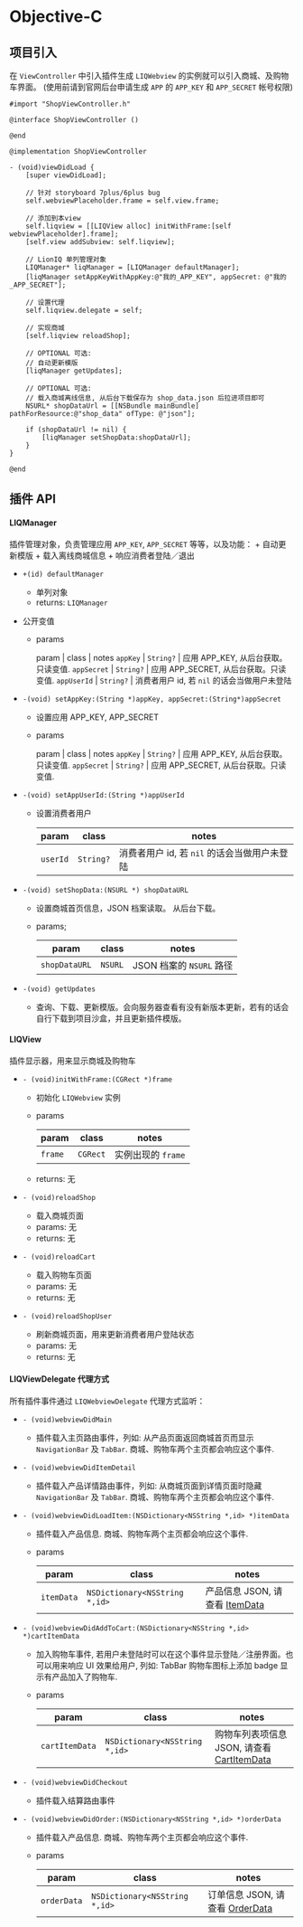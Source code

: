 # Objective-C

## 项目引入

在 `ViewController` 中引入插件生成 `LIQWebview` 的实例就可以引入商城、及购物车界面。
(使用前请到官网后台申请生成 `APP` 的 `APP_KEY` 和 `APP_SECRET` 帐号权限)

````
#import "ShopViewController.h"

@interface ShopViewController ()

@end

@implementation ShopViewController

- (void)viewDidLoad {
    [super viewDidLoad];
    
    // 针对 storyboard 7plus/6plus bug
    self.webviewPlaceholder.frame = self.view.frame;

    // 添加到本view
    self.liqview = [[LIQView alloc] initWithFrame:[self webviewPlaceholder].frame];
    [self.view addSubview: self.liqview];

    // LionIQ 单列管理对象
    LIQManager* liqManager = [LIQManager defaultManager];
    [liqManager setAppKeyWithAppKey:@"我的_APP_KEY", appSecret: @"我的_APP_SECRET"];

    // 设置代理
    self.liqview.delegate = self;

    // 实现商城
    [self.liqview reloadShop];

    // OPTIONAL 可选: 
    // 自动更新模版
    [liqManager getUpdates];

    // OPTIONAL 可选: 
    // 载入商城离线信息, 从后台下载保存为 shop_data.json 后拉进项目即可
    NSURL* shopDataUrl = [[NSBundle mainBundle] pathForResource:@"shop_data" ofType: @"json"];

    if (shopDataUrl != nil) {
        [liqManager setShopData:shopDataUrl];
    }
}

@end
````

## 插件 API

#### LIQManager

插件管理对象，负责管理应用 `APP_KEY`, `APP_SECRET` 等等，以及功能：
    + 自动更新模版
    + 载入离线商城信息
    + 响应消费者登陆／退出

- `+(id) defaultManager`
    + 单列对象
    + returns: `LIQManager`

- 公开变值
    + params
    
        param | class | notes
        `appKey` | `String?` | 应用 APP_KEY, 从后台获取。只读变值.
        `appSecret` | `String?` | 应用 APP_SECRET, 从后台获取。只读变值.
        `appUserId` | `String?` | 消费者用户 id, 若 `nil` 的话会当做用户未登陆

- `-(void) setAppKey:(String *)appKey, appSecret:(String*)appSecret`
    + 设置应用 APP_KEY, APP_SECRET
    + params
        
        param | class | notes
        `appKey` | `String?` | 应用 APP_KEY, 从后台获取。只读变值.
        `appSecret` | `String?` | 应用 APP_SECRET, 从后台获取。只读变值.

- `-(void) setAppUserId:(String *)appUserId`
    + 设置消费者用户

        param | class | notes
        ------|-------|--------
        `userId` | `String?` | 消费者用户 id, 若 `nil` 的话会当做用户未登陆

- `-(void) setShopData:(NSURL *) shopDataURL`
    + 设置商城首页信息，JSON 档案读取。 从后台下载。
    + params; 

        param | class | notes
        ------|-------|-------
        `shopDataURL` | `NSURL` | JSON 档案的 `NSURL` 路径

- `-(void) getUpdates`
    + 查询、下载、更新模版。会向服务器查看有没有新版本更新，若有的话会自行下载到项目沙盒，并且更新插件模版。

#### LIQView

插件显示器，用来显示商城及购物车

- `- (void)initWithFrame:(CGRect *)frame`
    + 初始化 `LIQWebview` 实例
    + params

        param | class | notes
        ------|-------|---------
        `frame` | `CGRect` | 实例出现的 `frame`

    + returns: 无

- `- (void)reloadShop`
    + 载入商城页面
    + params: 无
    + returns: 无


- `- (void)reloadCart`
    + 载入购物车页面
    + params: 无        
    + returns: 无

- `- (void)reloadShopUser`
    + 刷新商城页面，用来更新消费者用户登陆状态
    + params: 无        
    + returns: 无

#### LIQViewDelegate 代理方式

所有插件事件通过 `LIQWebviewDelegate` 代理方式监听：

- `- (void)webviewDidMain`
    + 插件载入主页路由事件，列如: 从产品页面返回商城首页而显示 `NavigationBar` 及 `TabBar`. 商城、购物车两个主页都会响应这个事件.

- `- (void)webviewDidItemDetail`
    + 插件载入产品详情路由事件，列如: 从商城页面到详情页面时隐藏 `NavigationBar` 及 `TabBar`.  商城、购物车两个主页都会响应这个事件.

- `- (void)webviewDidLoadItem:(NSDictionary<NSString *,id> *)itemData`
    + 插件载入产品信息.  商城、购物车两个主页都会响应这个事件.
    + params
        
        param | class | notes
        ------|-------|---------
        `itemData` | `NSDictionary<NSString *,id>` | 产品信息 JSON, 请查看 [ItemData](json_objects.md)

- `- (void)webviewDidAddToCart:(NSDictionary<NSString *,id> *)cartItemData`
    + 加入购物车事件, 若用户未登陆时可以在这个事件显示登陆／注册界面。也可以用来响应 UI 效果给用户, 列如: TabBar 购物车图标上添加 badge 显示有产品加入了购物车. 
    + params
        
        param | class | notes
        ------|-------|---------
        `cartItemData` | `NSDictionary<NSString *,id>` | 购物车列表项信息 JSON, 请查看 [CartItemData](json_objects.md)

- `- (void)webviewDidCheckout`
    + 插件载入结算路由事件

- `- (void)webviewDidOrder:(NSDictionary<NSString *,id> *)orderData`
    + 插件载入产品信息.  商城、购物车两个主页都会响应这个事件.
    + params
        
        param | class | notes
        ------|-------|---------
        `orderData` | `NSDictionary<NSString *,id>` | 订单信息 JSON, 请查看 [OrderData](json_objects.md)


